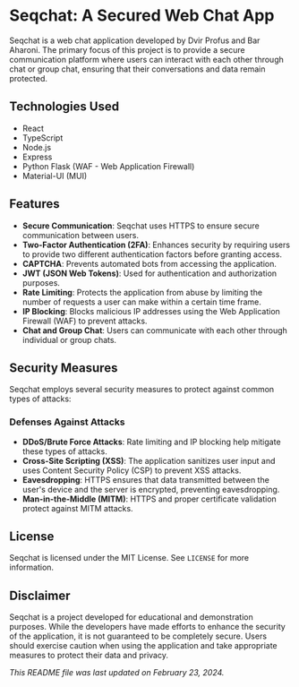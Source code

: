 # Seqchat: A Secured Web Chat App

Seqchat is a web chat application developed by Dvir Profus and Bar Aharoni. The primary focus of this project is to provide a secure communication platform where users can interact with each other through chat or group chat, ensuring that their conversations and data remain protected.

## Technologies Used
- React
- TypeScript
- Node.js
- Express
- Python Flask (WAF - Web Application Firewall)
- Material-UI (MUI)

## Features
- **Secure Communication**: Seqchat uses HTTPS to ensure secure communication between users.
- **Two-Factor Authentication (2FA)**: Enhances security by requiring users to provide two different authentication factors before granting access.
- **CAPTCHA**: Prevents automated bots from accessing the application.
- **JWT (JSON Web Tokens)**: Used for authentication and authorization purposes.
- **Rate Limiting**: Protects the application from abuse by limiting the number of requests a user can make within a certain time frame.
- **IP Blocking**: Blocks malicious IP addresses using the Web Application Firewall (WAF) to prevent attacks.
- **Chat and Group Chat**: Users can communicate with each other through individual or group chats.

## Security Measures
Seqchat employs several security measures to protect against common types of attacks:

### Defenses Against Attacks
- **DDoS/Brute Force Attacks**: Rate limiting and IP blocking help mitigate these types of attacks.
- **Cross-Site Scripting (XSS)**: The application sanitizes user input and uses Content Security Policy (CSP) to prevent XSS attacks.
- **Eavesdropping**: HTTPS ensures that data transmitted between the user's device and the server is encrypted, preventing eavesdropping.
- **Man-in-the-Middle (MITM)**: HTTPS and proper certificate validation protect against MITM attacks.

## License
Seqchat is licensed under the MIT License. See `LICENSE` for more information.

## Disclaimer
Seqchat is a project developed for educational and demonstration purposes. While the developers have made efforts to enhance the security of the application, it is not guaranteed to be completely secure. Users should exercise caution when using the application and take appropriate measures to protect their data and privacy.

*This README file was last updated on February 23, 2024.*
